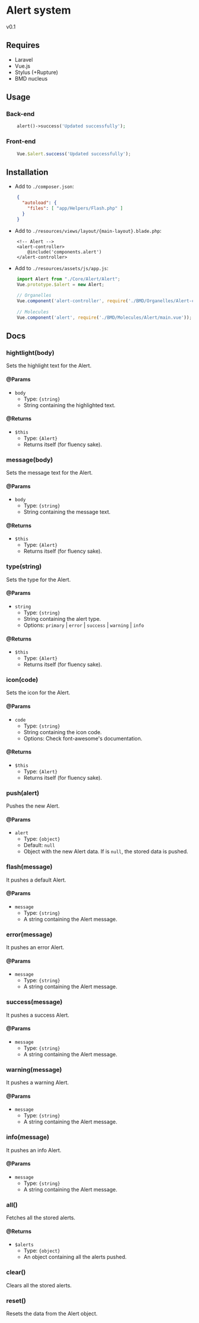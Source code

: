 # Alert system
v0.1

## Requires
- Laravel
- Vue.js
- Stylus (+Rupture)
- BMD nucleus

## Usage
### Back-end
```php
    alert()->success('Updated successfully');
```

### Front-end
```javascript
    Vue.$alert.success('Updated successfully');
```

## Installation
- Add to `./composer.json`:
```json
    {
      "autoload": {
        "files": [ "app/Helpers/Flash.php" ]
      }
    }
```

- Add to `./resources/views/layout/{main-layout}.blade.php`:
```blade
    <!-- Alert -->
    <alert-controller>
        @include('components.alert')
    </alert-controller>
```

- Add to `./resources/assets/js/app.js`:
```javascript
    import Alert from "./Core/Alert/Alert";
    Vue.prototype.$alert = new Alert;
    
    // Organelles
    Vue.component('alert-controller', require('./BMD/Organelles/Alert-controller/main.vue'));
   
    // Molecules
    Vue.component('alert', require('./BMD/Molecules/Alert/main.vue')); 
```

## Docs
### hightlight(body)
Sets the highlight text for the Alert.
#### @Params
- `body`
    - Type: `{string}`
    - String containing the highlighted text.
    
#### @Returns
- `$this`
    - Type: `{Alert}`
    - Returns itself (for fluency sake).

### message(body)
Sets the message text for the Alert.
#### @Params
- `body`
    - Type: `{string}`
    - String containing the message text.
    
#### @Returns
- `$this`
    - Type: `{Alert}`
    - Returns itself (for fluency sake).
    
### type(string)
Sets the type for the Alert.
#### @Params
- `string`
    - Type: `{string}`
    - String containing the alert type.
    - Options: `primary` | `error` | `success` | `warning` | `info`
    
#### @Returns
- `$this`
    - Type: `{Alert}`
    - Returns itself (for fluency sake).
    
### icon(code)
Sets the icon for the Alert.
#### @Params
- `code`
    - Type: `{string}`
    - String containing the icon code.
    - Options: Check font-awesome's documentation.
    
#### @Returns
- `$this`
    - Type: `{Alert}`
    - Returns itself (for fluency sake).

### push(alert)
Pushes the new Alert.
#### @Params
- `alert`
    - Type: `{object}`
    - Default: `null`
    - Object with the new Alert data. If is `null`, the stored data is pushed.

### flash(message)
It pushes a default Alert.
#### @Params
- `message`
    - Type: `{string}`
    - A string containing the Alert message.

### error(message)
It pushes an error Alert.
#### @Params
- `message`
    - Type: `{string}`
    - A string containing the Alert message.
    
### success(message)
It pushes a success Alert.
#### @Params
- `message`
    - Type: `{string}`
    - A string containing the Alert message.

### warning(message)
It pushes a warning Alert.
#### @Params
- `message`
    - Type: `{string}`
    - A string containing the Alert message.
    
### info(message)
It pushes an info Alert.
#### @Params
- `message`
    - Type: `{string}`
    - A string containing the Alert message.

### all()
Fetches all the stored alerts.
#### @Returns
- `$alerts`
    - Type: `{object}`
    - An object containing all the alerts pushed.
    
### clear()
Clears all the stored alerts.

### reset()
Resets the data from the Alert object.
